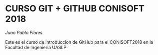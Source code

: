 # CURSO GIT + GITHUB CONISOFT 2018
*Juan Pablo Flores*

Este es el curso de introduccion de GitHub para el CONISOFT2018 en la Facultad de Ingenieria UASLP
